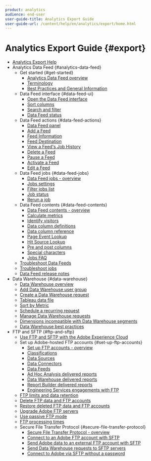 ```yaml
---
product: analytics
audience: end-user
user-guide-title: Analytics Export Guide
user-guide-url: /content/help/en/analytics/export/home.html
---
```


# Analytics Export Guide {#export}

+ [Analytics Export Help](home.md)
+ Analytics Data Feed {#analytics-data-feed}
    + Get started {#get-started}
        + [Analytics Data Feed overview](analytics-data-feed/c-getstarted/data-feed-overview.md)
        + [Terminology](analytics-data-feed/c-getstarted/datafeeds-terminology.md)
        + [Best Practices and General Information](analytics-data-feed/c-getstarted/data-feeds-best-practices.md)
    + Data Feed interface {#data-feed-ui}
        + [Open the Data Feed interface](analytics-data-feed/c-data-feed-ui/t-open-data-feed.md)
        + [Sort columns](analytics-data-feed/c-data-feed-ui/t-feed-columns-sort.md)
        + [Search and filter](analytics-data-feed/c-data-feed-ui/t-feed-search-and-filter.md)
        + [Data Feed status](analytics-data-feed/c-data-feed-ui/r-datafeed-status.md)
    + Data Feed actions {#data-feed-actions}
        + [Data Feed panel](analytics-data-feed/c-data-feed-actions/data-feed-actions.md)
        + [Add a Feed](analytics-data-feed/c-data-feed-actions/t-feed-add.md)
        + [Feed Information](analytics-data-feed/c-data-feed-actions/r-feed-information.md)
        + [Feed Destination](analytics-data-feed/c-data-feed-actions/r-feed-destination.md)
        + [View a Feed's Job History](analytics-data-feed/c-data-feed-actions/t-feed-job-history.md)
        + [Delete a Feed](analytics-data-feed/c-data-feed-actions/t-feed-delete.md)
        + [Pause a Feed](analytics-data-feed/c-data-feed-actions/t-feed-pause.md)
        + [Activate a Feed](analytics-data-feed/c-data-feed-actions/t-feed-activate.md)
        + [Edit a Feed](analytics-data-feed/c-data-feed-actions/t-feed-edit.md)
    + Data Feed jobs {#data-feed-jobs}
        + [Data Feed jobs - overview](analytics-data-feed/c-df-jobs/feed-jobs-processing.md)
        + [Jobs settings](analytics-data-feed/c-df-jobs/r-jobs-settings.md)
        + [Filter jobs list](analytics-data-feed/c-df-jobs/t-jobs-filter.md)
        + [Job status](analytics-data-feed/c-df-jobs/r-job-status.md)
        + [Rerun a job](analytics-data-feed/c-df-jobs/t-job-rerun.md)
    + Data Feed contents {#data-feed-contents}
        + [Data Feed contents - overview](analytics-data-feed/c-df-contents/datafeeds-contents.md)
        + [Calculate metrics](analytics-data-feed/c-df-contents/datafeeds-calculate.md)
        + [Identify visitors](analytics-data-feed/c-df-contents/datafeeds-visid.md)
        + [Data column definitions](analytics-data-feed/c-df-contents/r-data-column-definitions.md)
        + [Data column reference](analytics-data-feed/c-df-contents/datafeeds-reference.md)
        + [Page Event Lookup](analytics-data-feed/c-df-contents/datafeeds-page-event.md)
        + [Hit Source Lookup](analytics-data-feed/c-df-contents/datafeeds-hit-source.md)
        + [Pre and post columns](analytics-data-feed/c-df-contents/datafeeds-column-types.md)
        + [Special characters](analytics-data-feed/c-df-contents/datafeeds-spec-chars.md)
        + [Jobs FAQ](analytics-data-feed/c-df-contents/jobs-faq.md)
    + [Troubleshoot Data Feeds](analytics-data-feed/feed-troubleshooting.md)
    + [Troubleshoot jobs](analytics-data-feed/jobs-troubleshooting.md)
    + [Data Feed release notes](analytics-data-feed/datafeeds-history.md)
+ Data Warehouse {#data-warehouse}
    + [Data Warehouse overview](data-warehouse/data-warehouse.md)
    + [Add Data Warehouse user group](data-warehouse/t-dw-group.md)
    + [Create a Data Warehouse request](data-warehouse/t-dw-create-request.md)
    + [Tableau data file](data-warehouse/t-tableau.md)
    + [Sort by Metric](data-warehouse/sorting-by-metric.md)
    + [Schedule a recurring request](data-warehouse/dw-schedule-recurring.md)
    + [Manage Data Warehouse requests](data-warehouse/data-warehouse-requests-manage.md)
    + [Dimensions incompatible with Data Warehouse segments](data-warehouse/dw-dimensions-incompatible-dwsegments.md)
    + [Data Warehouse best practices](data-warehouse/data-warehouse-bp.md)
+ FTP and SFTP {#ftp-and-sftp}
    + [Use FTP and SFTP with the Adobe Experience Cloud](ftp-and-sftp/ftp-overview.md)
    + Set up Adobe-hosted FTP accounts {#set-up-ftp-accounts}
        + [Set up FTP accounts - overview](ftp-and-sftp/c-set-up-ftp-accounts/ftp-accounts.md)
        + [Classifications](ftp-and-sftp/c-set-up-ftp-accounts/ftp-saint.md)
        + [Data Sources](ftp-and-sftp/c-set-up-ftp-accounts/ftp-datasources.md)
        + [Data Connectors](ftp-and-sftp/c-set-up-ftp-accounts/ftp-genesis.md)
        + [Data Feeds](ftp-and-sftp/c-set-up-ftp-accounts/ftp-datafeeds.md)
        + [Ad Hoc Analysis delivered reports](ftp-and-sftp/c-set-up-ftp-accounts/ftp-discover-reports.md)
        + [Data Warehouse delivered reports](ftp-and-sftp/c-set-up-ftp-accounts/ftp-dw-reports.md)
        + [Report Builder delivered reports](ftp-and-sftp/c-set-up-ftp-accounts/ftp-arb-reports.md)
        + [Engineering Services engagements with FTP](ftp-and-sftp/c-set-up-ftp-accounts/ftp-eng-services.md)
    + [FTP limits and data retention](ftp-and-sftp/ftp-limits.md)
    + [Delete FTP data and FTP accounts](ftp-and-sftp/ftp-delete.md)
    + [Restore deleted FTP data and FTP accounts](ftp-and-sftp/ftp-restore.md)
    + [Upgrade Adobe FTP servers](ftp-and-sftp/ftp-upgrade.md)
    + [Use passive FTP mode](ftp-and-sftp/ftp-passive.md)
    + [FTP processing times](ftp-and-sftp/ftp-processing.md)
    + Secure File Transfer Protocol {#secure-file-transfer-protocol}
        + [Secure File Transfer Protocol - overview](ftp-and-sftp/c-sftp/ftp-sftp.md)
        + [Connect to an Adobe FTP account with SFTP](ftp-and-sftp/c-sftp/ftp-sftp-connect.md)
        + [Send Adobe data to an external FTP account with SFTP](ftp-and-sftp/c-sftp/ftp-sftp-transfer.md)
        + [Send Data Warehouse requests to SFTP servers](ftp-and-sftp/c-sftp/ftp-sftp-dw.md)
        + [Connect to Adobe via SFTP without a password](ftp-and-sftp/c-sftp/ftp-sftp-cert-auth.md)
